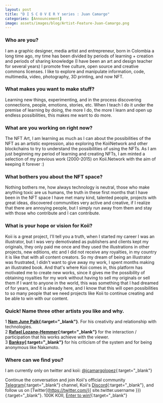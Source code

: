 ```yaml
---
layout: post
title: "D I S C O V E R Y series : Juan Camargo"
categories: [Announcement]
image: assets/images/blog/Artist-Feature-Juan-Camargo.png
---
```


### Who are you?

I am a graphic designer, media artist and entrepreneur, born in Colombia a long time ago, my time has been divided by periods of learning + creation and periods of sharing knowledge (I have been an art and design teacher for several years) I promote free culture, open source and creative commons licenses. I like to explore and manipulate information, code, multimedia, video, photography, 3D printing, and now NFT.

### What makes you want to make stuff?

Learning new things, experimenting, and in the process discovering connections, people, emotions, stories, etc. When I teach I do it under the premise of learning by doing, the more I do, the more I learn and open up endless possibilities, this makes me want to do more.

### What are you working on right now?

The NFT Art, I am learning as much as I can about the possibilities of the NFT as an artistic expression, also exploring the KoiiNetwork and other blockchains to try to understand the possibilities of using the NFTs. As I am just beginning my period of learning and creating NFTs, I am minted a selection of my previous work (2000-2015) on Koii.Network with the aim of keeping it forever :)

### What bothers you about the NFT space?

Nothing bothers me, how always technology is neutral, those who make anything toxic are us humans, the truth in these first months that I have been in the NFT space I have met many kind, talented people, projects with great ideas, discovered communities very active and creative, if I realize that there are annoying people, but I simply run away from them and stay with those who contribute and I can contribute.

### What is your hope or vision for Koii?

Koii is a great project, I'll tell you a truth, when I started my career I was an illustrator, but I was very demotivated as publishers and clients kept my originals, they only paid me once and they used the illustrations in other projects, new editions, etc and I did not receive any royalties, in my country it is like that with all content creators. So my dream of being an illustrator was frustrated, I didn't want to give away my work, I spent months making an illustrated book. And that's where Koii comes in, this platform has motivated me to create new works, since it gives me the possibility of obtaining royalties for my work without having to sell my originals or sell them if I want to anyone in the world, this was something that I had dreamed of for years, and it is already here, and I know that this will open possibilities to so many people that we need projects like Koii to continue creating and be able to win with our content.

### Quick! Name three other artists you like and why.

1 <b>[Nam June Paik](https://en.wikipedia.org/wiki/Nam_June_Paik){:target="\_blank"}</b>. For his creativity and relationship with technologies.<br>
2 <b>[Rafael Lozano-Hemmer](https://twitter.com/errafael){:target="\_blank"}</b> for the interaction / participation that his works achieve with the viewer.<br>
3 <b>[Banksy](https://www.instagram.com/banksy/){:target="\_blank"}</b> for his criticism of the system and for being anonymous like Nakamoto.<br>

### Where can we find you?

I am currently only on twitter and koii:
[@jcamargolopez](https://koi.rocks/artist/vHcBsNS1h-v9VQe0PH-uQOSPF5xc99fgr7wvuIFXy4o){:target="\_blank"}

Continue the conversation and join Koii's official community [Telegram](https://t.me/joinchat/OEHs_8T9-8ZhZmU5){:target="\_blank"} channel, Koii's [Discord](https://discord.gg/koii-network){:target="\_blank"}, and follow us on [Twitter](https://twitter.com/{{ site.twitter.username }}){:target="\_blank"}. 100K KOII, [Enter to win!](https://gleam.io/c3Cwz/-welcome-to-the-koii-drop-){:target="\_blank"}
